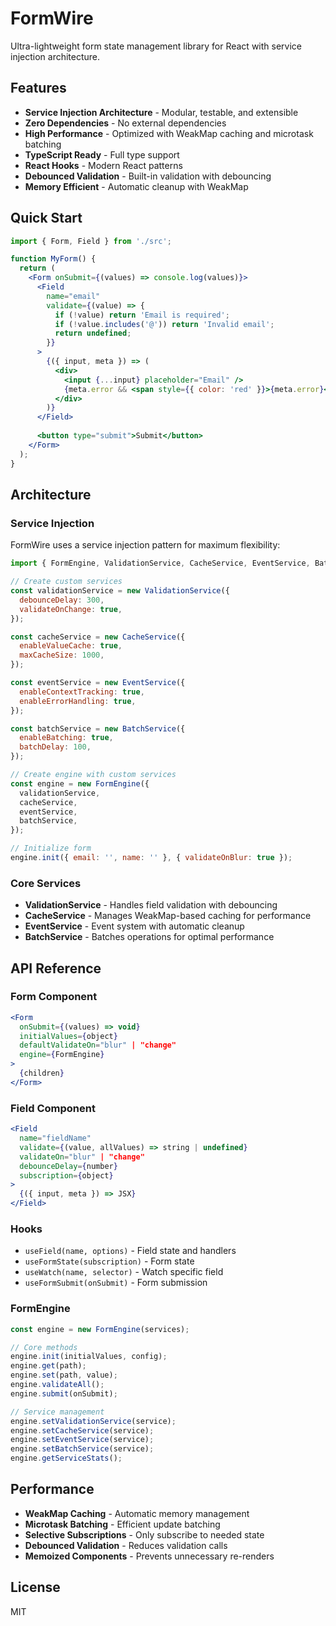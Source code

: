 # FormWire

Ultra-lightweight form state management library for React with service injection architecture.

## Features

- **Service Injection Architecture** - Modular, testable, and extensible
- **Zero Dependencies** - No external dependencies
- **High Performance** - Optimized with WeakMap caching and microtask batching
- **TypeScript Ready** - Full type support
- **React Hooks** - Modern React patterns
- **Debounced Validation** - Built-in validation with debouncing
- **Memory Efficient** - Automatic cleanup with WeakMap

## Quick Start

```jsx
import { Form, Field } from './src';

function MyForm() {
  return (
    <Form onSubmit={(values) => console.log(values)}>
      <Field
        name="email"
        validate={(value) => {
          if (!value) return 'Email is required';
          if (!value.includes('@')) return 'Invalid email';
          return undefined;
        }}
      >
        {({ input, meta }) => (
          <div>
            <input {...input} placeholder="Email" />
            {meta.error && <span style={{ color: 'red' }}>{meta.error}</span>}
          </div>
        )}
      </Field>
      
      <button type="submit">Submit</button>
    </Form>
  );
}
```

## Architecture

### Service Injection

FormWire uses a service injection pattern for maximum flexibility:

```jsx
import { FormEngine, ValidationService, CacheService, EventService, BatchService } from './src';

// Create custom services
const validationService = new ValidationService({
  debounceDelay: 300,
  validateOnChange: true,
});

const cacheService = new CacheService({
  enableValueCache: true,
  maxCacheSize: 1000,
});

const eventService = new EventService({
  enableContextTracking: true,
  enableErrorHandling: true,
});

const batchService = new BatchService({
  enableBatching: true,
  batchDelay: 100,
});

// Create engine with custom services
const engine = new FormEngine({
  validationService,
  cacheService,
  eventService,
  batchService,
});

// Initialize form
engine.init({ email: '', name: '' }, { validateOnBlur: true });
```

### Core Services

- **ValidationService** - Handles field validation with debouncing
- **CacheService** - Manages WeakMap-based caching for performance
- **EventService** - Event system with automatic cleanup
- **BatchService** - Batches operations for optimal performance

## API Reference

### Form Component

```jsx
<Form
  onSubmit={(values) => void}
  initialValues={object}
  defaultValidateOn="blur" | "change"
  engine={FormEngine}
>
  {children}
</Form>
```

### Field Component

```jsx
<Field
  name="fieldName"
  validate={(value, allValues) => string | undefined}
  validateOn="blur" | "change"
  debounceDelay={number}
  subscription={object}
>
  {({ input, meta }) => JSX}
</Field>
```

### Hooks

- `useField(name, options)` - Field state and handlers
- `useFormState(subscription)` - Form state
- `useWatch(name, selector)` - Watch specific field
- `useFormSubmit(onSubmit)` - Form submission

### FormEngine

```jsx
const engine = new FormEngine(services);

// Core methods
engine.init(initialValues, config);
engine.get(path);
engine.set(path, value);
engine.validateAll();
engine.submit(onSubmit);

// Service management
engine.setValidationService(service);
engine.setCacheService(service);
engine.setEventService(service);
engine.setBatchService(service);
engine.getServiceStats();
```

## Performance

- **WeakMap Caching** - Automatic memory management
- **Microtask Batching** - Efficient update batching
- **Selective Subscriptions** - Only subscribe to needed state
- **Debounced Validation** - Reduces validation calls
- **Memoized Components** - Prevents unnecessary re-renders

## License

MIT